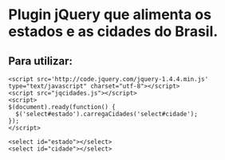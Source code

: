 # Plugin jQuery que alimenta os estados e as cidades do Brasil.

## Para utilizar:

    <script src='http://code.jquery.com/jquery-1.4.4.min.js' type="text/javascript" charset="utf-8"></script>
    <script src="jqcidades.js"></script>
    <script>
    $(document).ready(function() {
      $('select#estado').carregaCidades('select#cidade');
    });
    </script>

    <select id="estado"></select>
    <select id="cidade"></select>

